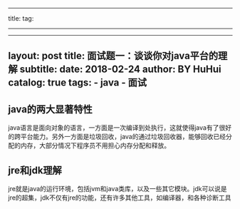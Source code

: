 ----
title: 
tag: 

----

--- 
layout: post 
title: 面试题一：谈谈你对java平台的理解
subtitle: 
date: 2018-02-24
author: BY HuHui
catalog: true
tags: 
     - java
     - 面试
---



## java的两大显著特性
java语言是面向对象的语言，一方面是一次编译到处执行，这就使得java有了很好的跨平台能力。另外一方面是垃圾回收，java的通过垃圾回收器，能够回收已经分配的内存，大部分情况下程序员不用担心内存分配和释放。

## jre和jdk理解
jre就是java的运行环境，包括jvm和java类库，以及一些其它模块。jdk可以说是jre的超集，jdk不仅有jre的功能，还有许多其他工具，如编译器，和各种诊断工具